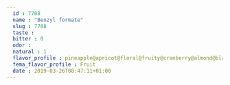 ```yaml
---
  id : 7708
  name : "Benzyl formate"
  slug : 7708
  taste : 
  bitter : 0
  odor : 
  natural : 1
  flavor_profile : pineapple@apricot@floral@fruity@cranberry@almond@black tea@spicy
  fema_flavor_profile : Fruit
  date : 2019-03-26T08:47:11+01:00
---
```



